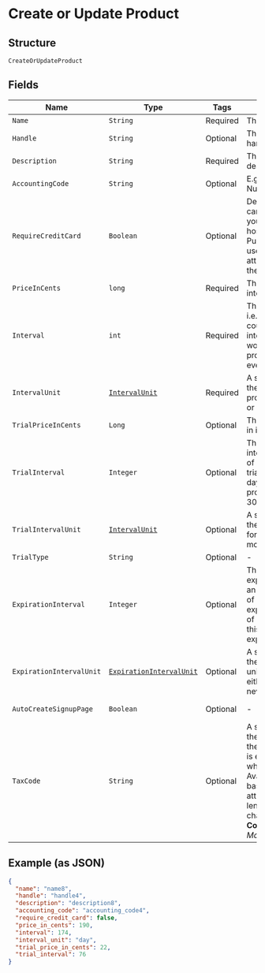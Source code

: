 
# Create or Update Product

## Structure

`CreateOrUpdateProduct`

## Fields

| Name | Type | Tags | Description | Getter | Setter |
|  --- | --- | --- | --- | --- | --- |
| `Name` | `String` | Required | The product name | String getName() | setName(String name) |
| `Handle` | `String` | Optional | The product API handle | String getHandle() | setHandle(String handle) |
| `Description` | `String` | Required | The product description | String getDescription() | setDescription(String description) |
| `AccountingCode` | `String` | Optional | E.g. Internal ID or SKU Number | String getAccountingCode() | setAccountingCode(String accountingCode) |
| `RequireCreditCard` | `Boolean` | Optional | Deprecated value that can be ignored unless you have legacy hosted pages. For Public Signup Page users, please read this attribute from under the signup page. | Boolean getRequireCreditCard() | setRequireCreditCard(Boolean requireCreditCard) |
| `PriceInCents` | `long` | Required | The product price, in integer cents | long getPriceInCents() | setPriceInCents(long priceInCents) |
| `Interval` | `int` | Required | The numerical interval. i.e. an interval of ‘30’ coupled with an interval_unit of day would mean this product would renew every 30 days | int getInterval() | setInterval(int interval) |
| `IntervalUnit` | [`IntervalUnit`](../../doc/models/interval-unit.md) | Required | A string representing the interval unit for this product, either month or day | IntervalUnit getIntervalUnit() | setIntervalUnit(IntervalUnit intervalUnit) |
| `TrialPriceInCents` | `Long` | Optional | The product trial price, in integer cents | Long getTrialPriceInCents() | setTrialPriceInCents(Long trialPriceInCents) |
| `TrialInterval` | `Integer` | Optional | The numerical trial interval. i.e. an interval of ‘30’ coupled with a trial_interval_unit of day would mean this product trial would last 30 days. | Integer getTrialInterval() | setTrialInterval(Integer trialInterval) |
| `TrialIntervalUnit` | [`IntervalUnit`](../../doc/models/interval-unit.md) | Optional | A string representing the trial interval unit for this product, either month or day | IntervalUnit getTrialIntervalUnit() | setTrialIntervalUnit(IntervalUnit trialIntervalUnit) |
| `TrialType` | `String` | Optional | - | String getTrialType() | setTrialType(String trialType) |
| `ExpirationInterval` | `Integer` | Optional | The numerical expiration interval. i.e. an expiration_interval of ‘30’ coupled with an expiration_interval_unit of day would mean this product would expire after 30 days. | Integer getExpirationInterval() | setExpirationInterval(Integer expirationInterval) |
| `ExpirationIntervalUnit` | [`ExpirationIntervalUnit`](../../doc/models/expiration-interval-unit.md) | Optional | A string representing the expiration interval unit for this product, either month, day or never | ExpirationIntervalUnit getExpirationIntervalUnit() | setExpirationIntervalUnit(ExpirationIntervalUnit expirationIntervalUnit) |
| `AutoCreateSignupPage` | `Boolean` | Optional | - | Boolean getAutoCreateSignupPage() | setAutoCreateSignupPage(Boolean autoCreateSignupPage) |
| `TaxCode` | `String` | Optional | A string representing the tax code related to the product type. This is especially important when using the Avalara service to tax based on locale. This attribute has a max length of 10 characters.<br>**Constraints**: *Maximum Length*: `10` | String getTaxCode() | setTaxCode(String taxCode) |

## Example (as JSON)

```json
{
  "name": "name8",
  "handle": "handle4",
  "description": "description8",
  "accounting_code": "accounting_code4",
  "require_credit_card": false,
  "price_in_cents": 190,
  "interval": 174,
  "interval_unit": "day",
  "trial_price_in_cents": 22,
  "trial_interval": 76
}
```


